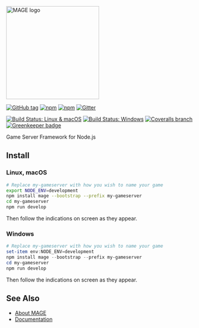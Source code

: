 <img src="https://github.com/mage/mage/raw/master/logo.png" alt="MAGE logo" width="250" height="250" />

[![GitHub tag](https://img.shields.io/github/tag/mage/mage.svg?style=flat-square)](https://github.com/mage/mage/releases/latest)
[![npm](https://img.shields.io/npm/v/mage.svg?style=flat-square)](https://www.npmjs.com/package/mage)
[![npm](https://img.shields.io/npm/dt/mage.svg?style=flat-square)](https://www.npmjs.com/package/mage)
[![Gitter](https://img.shields.io/gitter/room/mage-framework/mage.svg?style=flat-square)](https://gitter.im/mage-framework/mage)

[![Build Status: Linux & macOS](https://img.shields.io/travis/mage/mage.svg?style=flat-square&label=ci%20linux%2Fmacos)](https://travis-ci.org/mage/mage)
[![Build Status: Windows](https://img.shields.io/appveyor/ci/mage/mage/master.svg?style=flat-square&label=ci%20windows)](https://ci.appveyor.com/project/github/mage/mage/branch/master)
[![Coveralls branch](https://img.shields.io/coveralls/mage/mage/master.svg?style=flat-square)](https://coveralls.io/github/mage/mage)
[![Greenkeeper badge](https://badges.greenkeeper.io/mage/mage.svg)](https://greenkeeper.io/)

Game Server Framework for Node.js

Install
-------

### Linux, macOS

```bash
# Replace my-gameserver with how you wish to name your game
export NODE_ENV=development
npm install mage --bootstrap --prefix my-gameserver
cd my-gameserver
npm run develop
```

Then follow the indications on screen as they appear.

### Windows

```powershell
# Replace my-gameserver with how you wish to name your game
set-item env:NODE_ENV=development
npm install mage --bootstrap --prefix my-gameserver
cd my-gameserver
npm run develop
```

Then follow the indications on screen as they appear.

See Also
---------

* [About MAGE](https://wizcorp.jp/mage)
* [Documentation](https://mage.github.io/mage)
